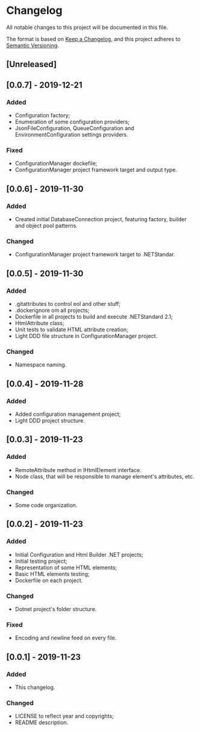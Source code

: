 # Changelog
All notable changes to this project will be documented in this file.

The format is based on [Keep a Changelog](https://keepachangelog.com/en/1.0.0/),
and this project adheres to [Semantic Versioning](https://semver.org/spec/v2.0.0.html).

## [Unreleased]

## [0.0.7] - 2019-12-21
### Added
- Configuration factory;
- Enumeration of some configuration providers;
- JsonFileConfiguration, QueueConfiguration and EnvironmentConfiguration settings providers.

### Fixed
- ConfigurationManager dockefile;
- ConfigurationManager project framework target and output type.

## [0.0.6] - 2019-11-30
### Added
- Created initial DatabaseConnection project, featuring factory, builder and object pool patterns.

### Changed
- ConfigurationManager project framework target to .NETStandar.

## [0.0.5] - 2019-11-30
### Added
- .gitattributes to control eol and other stuff;
- .dockerignore om all projects;
- Dockerfile in all projects to build and execute .NETStandard 2.1;
- HtmlAttribute class;
- Unit tests to validate HTML attribute creation;
- Light DDD file structure in ConfigurationManager project.

### Changed
- Namespace naming.

## [0.0.4] - 2019-11-28
### Added
- Added configuration management project;
- Light DDD project structure.

## [0.0.3] - 2019-11-23
### Added
- RemoteAttribute method in IHtmlElement interface.
- Node class, that will be responsible to manage element's attributes, etc.

### Changed
- Some code organization.

## [0.0.2] - 2019-11-23
### Added
- Initial Configuration and Html Builder .NET projects;
- Initial testing project;
- Representation of some HTML elements;
- Basic HTML elements testing;
- Dockerfile on each project.

### Changed
- Dotnet project's folder structure.

### Fixed
- Encoding and newline feed on every file.

## [0.0.1] - 2019-11-23
### Added
- This changelog.

### Changed
- LICENSE to reflect year and copyrights;
- README description.
